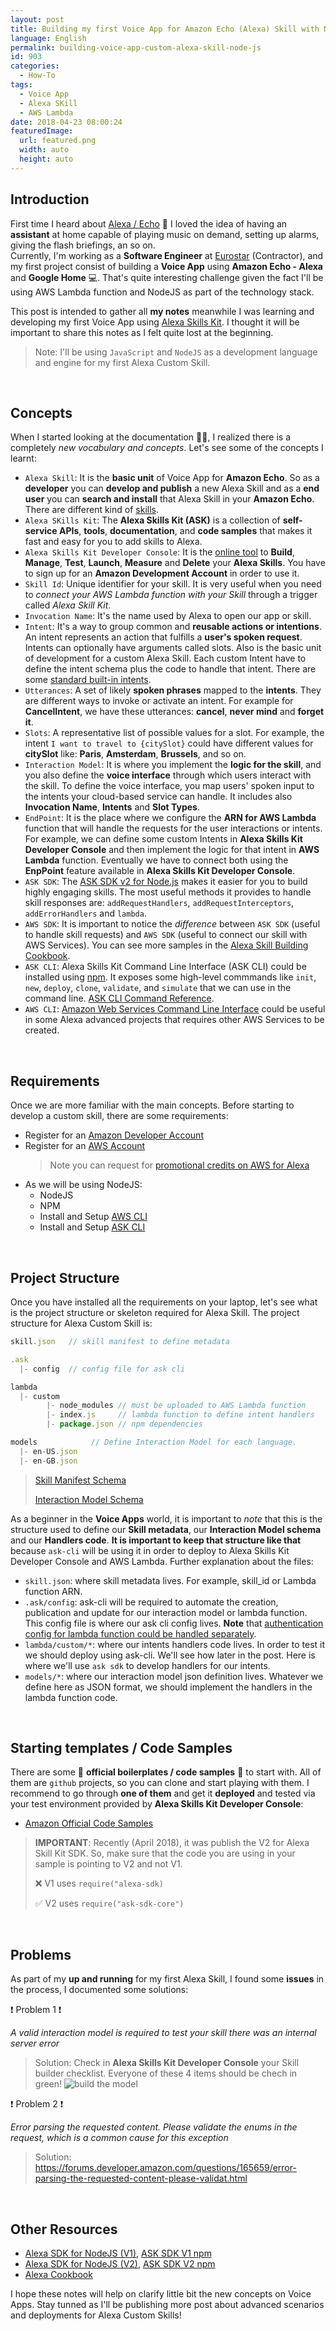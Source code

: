 ```yaml
---
layout: post
title: Building my first Voice App for Amazon Echo (Alexa) Skill with NodeJS 
language: English
permalink: building-voice-app-custom-alexa-skill-node-js
id: 903
categories:
  - How-To
tags:
  - Voice App
  - Alexa SKill
  - AWS Lambda
date: 2018-04-23 08:00:24
featuredImage: 
  url: featured.png
  width: auto
  height: auto
---
```


## Introduction

First time I heard about [Alexa / Echo](https://www.amazon.co.uk/Echo) 👀 I loved the idea of having an **assistant** at home capable of playing music on demand, setting up alarms, giving the flash briefings, an so on.    
Currently, I'm working as a **Software Engineer** at [Eurostar](https://www.eurostar.com) (Contractor), and my first project consist of building a **Voice App** using **Amazon Echo - Alexa** and **Google Home** 💻. 
That's quite interesting challenge given the fact I'll be using AWS Lambda function and NodeJS as part of the technology stack.

This post is intended to gather all **my notes** meanwhile I was learning and developing my first Voice App using [Alexa Skills Kit](https://developer.amazon.com/alexa-skills-kit). I thought it will be important to share this notes as I felt quite lost at the beginning.

> Note: I'll be using `JavaScript` and `NodeJS` as a development language and engine for my first Alexa Custom Skill. 

<br>

## Concepts
When I started looking at the documentation 👨‍💻, I realized there is a completely *new vocabulary and concepts*. Let's see some of the concepts I learnt:
- `Alexa Skill`: It is the **basic unit** of Voice App for **Amazon Echo**. So as a **developer** you can **develop and publish** a new Alexa Skill and as a **end user** you can **search and install** that Alexa Skill in your **Amazon Echo**. There are different kind of [skills](https://developer.amazon.com/alexa-skills-kit/learn). 
- `Alexa SKills Kit`: The **Alexa Skills Kit (ASK)** is a collection of **self-service APIs**, **tools**, **documentation**, and **code samples** that makes it fast and easy for you to add skills to Alexa.
- `Alexa Skills Kit Developer Console`: It is the [online tool](https://developer.amazon.com/alexa/console/ask) to **Build**, **Manage**, **Test**, **Launch**, **Measure** and **Delete** your **Alexa Skills**. You have to sign up for an **Amazon Development Account** in order to use it.
- `Skill Id`: Unique identifier for your skill. It is very useful when you need to *connect your AWS Lambda function with your Skill* through a trigger called *Alexa Skill Kit*.
- `Invocation Name`: It's the name used by Alexa to open our app or skill.
- `Intent`: It's a way to group common and **reusable actions or intentions**. An intent represents an action that fulfills a **user's spoken request**. Intents can optionally have arguments called slots. Also is the basic unit of development for a custom Alexa Skill. Each custom Intent have to define the intent schema plus the code to handle that intent. There are some [standard built-in intents](https://developer.amazon.com/docs/custom-skills/standard-built-in-intents.html).
- `Utterances`: A set of likely **spoken phrases** mapped to the **intents**. They are different ways to invoke or activate an intent. For example for **CancelIntent**, we have these utterances: **cancel**, **never mind** and **forget it**.
-  `Slots`: A representative list of possible values for a slot. For example, the intent `I want to travel to {citySlot}` could have different values for **citySlot** like: **Paris**, **Amsterdam**, **Brussels**, and so on.
- `Interaction Model`: It is where you implement the **logic for the skill**, and you also define the **voice interface** through which users interact with the skill. To define the voice interface, you map users' spoken input to the intents your cloud-based service can handle. It includes also **Invocation Name**, **Intents** and **Slot Types**.
- `EndPoint`: It is the place where we configure the **ARN for AWS Lambda** function that will handle the requests for the user interactions or intents. For example, we can define some custom Intents in **Alexa Skills Kit Developer Console** and then implement the logic for that intent in **AWS Lambda** function. Eventually we have to connect both using the **EnpPoint** feature available in **Alexa Skills Kit Developer Console**.
- `ASK SDK`: The [ASK SDK v2 for Node.js](https://github.com/alexa/alexa-skills-kit-sdk-for-nodejs) makes it easier for you to build highly engaging skills. The most useful methods it provides to handle skill responses are: `addRequestHandlers`, `addRequestInterceptors`, `addErrorHandlers` and `lambda`. 
- `AWS SDK`: It is important to notice the *difference* between `ASK SDK` (useful to handle skill requests) and `AWS SDK` (useful to connect our skill with AWS Services). You can see more samples in the [Alexa Skill Building Cookbook](https://github.com/alexa/alexa-cookbook/tree/master/aws).
- `ASK CLI`: Alexa Skills Kit Command Line Interface (ASK CLI) could be installed using [npm](https://www.npmjs.com/package/ask-cli). It exposes some high-level commmands like `init`, `new`, `deploy`, `clone`, `validate`, and `simulate` that we can use in the command line. [ASK CLI Command Reference](https://developer.amazon.com/docs/smapi/ask-cli-command-reference.html).
- `AWS CLI`: [Amazon Web Services Command Line Interface](https://docs.aws.amazon.com/cli/latest/reference/) could be useful in some Alexa advanced projects that requires other AWS Services to be created.
  
<br>


## Requirements
Once we are more familiar with the main concepts. Before starting to develop a custom skill, there are some requirements: 
* Register for an [Amazon Developer Account](https://developer.amazon.com?&sc_category=Owned&sc_channel=RD&sc_campaign=Evangelism2018&sc_publisher=github&sc_content=Content&sc_detail=city-guide-nodejs-V2_CLI-1&sc_funnel=Convert&sc_country=WW&sc_medium=Owned_RD_Evangelism2018_github_Content_city-guide-nodejs-V2_CLI-1_Convert_WW_beginnersdevs&sc_segment=beginnersdevs)
* Register for an [AWS Account](https://aws.amazon.com/)
  > Note you can request for [promotional credits on AWS for Alexa](https://developer.amazon.com/alexa-skills-kit/alexa-aws-credits)
* As we will be using NodeJS:
  * NodeJS
  * NPM
  * Install and Setup [AWS CLI](https://docs.aws.amazon.com/cli/latest/userguide/installing.html)
  * Install and Setup [ASK CLI](https://developer.amazon.com/docs/smapi/quick-start-alexa-skills-kit-command-line-interface.html?&sc_category=Owned&sc_channel=RD&sc_campaign=Evangelism2018&sc_publisher=github&sc_content=Content&sc_detail=city-guide-nodejs-V2_CLI-1&sc_funnel=Convert&sc_country=WW&sc_medium=Owned_RD_Evangelism2018_github_Content_city-guide-nodejs-V2_CLI-1_Convert_WW_beginnersdevs&sc_segment=beginnersdevs)


<br>

## Project Structure
Once you have installed all the requirements on your laptop, let's see what is the project structure or skeleton required for Alexa Skill. The project structure for Alexa Custom Skill is:

```js
skill.json   // skill manifest to define metadata

.ask
  |- config  // config file for ask cli

lambda
  |- custom
        |- node_modules // must be uploaded to AWS Lambda function 
        |- index.js     // lambda function to define intent handlers
        |- package.json // npm dependencies

models            // Define Interaction Model for each language. 
  |- en-US.json     
  |- en-GB.json
```
> [Skill Manifest Schema](https://developer.amazon.com/docs/smapi/skill-manifest.html)
>
> [Interaction Model Schema](https://developer.amazon.com/docs/smapi/interaction-model-schema.html)


As a beginner in the **Voice Apps** world, it is important to *note* that this is the structure used to define our **Skill metadata**, our **Interaction Model schema** and our **Handlers code**. **It is important to keep that structure like that** because `ask-cli` will be using it in order to deploy to Alexa Skills Kit Developer Console and AWS Lambda. Further explanation about the files:
- `skill.json`: where skill metadata lives. For example, skill_id or Lambda function ARN. 
- `.ask/config`: ask-cli will be required to automate the creation, publication and update for our interaction model or lambda function. This config file is where our ask cli config lives. **Note** that [authentication config for lambda function could be handled separately](https://developer.amazon.com/docs/smapi/set-up-credentials-for-an-amazon-web-services-account.html). 
- `lambda/custom/*`: where our intents handlers code lives. In order to test it we should deploy using ask-cli. We'll see how later in the post. Here is where we'll use `ask sdk` to develop handlers for our intents.
- `models/*`: where our interaction model json definition lives. Whatever we define here as JSON format, we should implement the handlers in the lambda function code.

<br>


## Starting templates / Code Samples
There are some 🚀 **official boilerplates / code samples** 🚀 to start with. All of them are `github` projects, so you can clone and start playing with them. I recommend to go through **one of them** and get it **deployed** and tested via your test environment provided by **Alexa Skills Kit Developer Console**: 
- [Amazon Official Code Samples](https://github.com/alexa/alexa-skills-kit-sdk-for-nodejs#samples)


> **IMPORTANT**: Recently (April 2018), it was publish the V2 for Alexa Skill Kit SDK. So, make sure that the code you are using in your sample is pointing to V2 and not V1. 
> 
> ❌ V1 uses `require("alexa-sdk)`
>
> ✅ V2 uses `require("ask-sdk-core")`

<br>

## Problems
As part of my **up and running** for my first Alexa Skill, I found some **issues** in the process, I documented some solutions:

❗️ Problem 1 ❗️ 

*A valid interaction model is required to test your skill there was an internal server error*

> Solution: Check in **Alexa Skills Kit Developer Console** your Skill builder checklist. Everyone of these 4 items should be chech in green!
> ![build the model](./building-voice-app-custom-alexa-skill-node-js/build-the-model.png)




❗️ Problem 2 ❗️ 

*Error parsing the requested content. Please validate the enums in the request, which is a common cause for this exception*
> Solution: https://forums.developer.amazon.com/questions/165659/error-parsing-the-requested-content-please-validat.html

<br>

## Other Resources
- [Alexa SDK for NodeJS (V1)](https://github.com/alexa/alexa-skills-kit-sdk-for-nodejs), [ASK SDK V1 npm](https://www.npmjs.com/package/alexa-sdk)
- [Alexa SDK for NodeJS (V2)](https://github.com/alexa/alexa-skills-kit-sdk-for-nodejs/blob/2.0.x/Readme.md), [ASK SDK V2 npm](https://www.npmjs.com/package/ask-sdk)
- [Alexa Cookbook](https://github.com/alexa/alexa-cookbook/tree/master/aws)
    
    
I hope these notes will help on clarify little bit the new concepts on Voice Apps. 
Stay tunned as I'll be publishing more post about advanced scenarios and deployments for Alexa Custom Skills!
